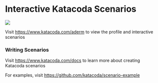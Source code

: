 # Interactive Katacoda Scenarios

[![](http://shields.katacoda.com/katacoda/aderm/count.svg)](https://www.katacoda.com/aderm "Get your profile on Katacoda.com")

Visit https://www.katacoda.com/aderm to view the profile and interactive scenarios

### Writing Scenarios
Visit https://www.katacoda.com/docs to learn more about creating Katacoda scenarios

For examples, visit https://github.com/katacoda/scenario-example
